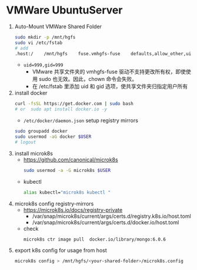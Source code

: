# VMWare UbuntuServer


1. Auto-Mount VMWare Shared Folder 
    ```bash
    sudo mkdir -p /mnt/hgfs
    sudo vi /etc/fstab
    # add
    .host:/    /mnt/hgfs    fuse.vmhgfs-fuse    defaults,allow_other,uid=999,gid=999    0 0
    ```
    - `uid=999,gid=999`
        - VMware 共享文件夹的 vmhgfs-fuse 驱动不支持更改所有权，即使使用 sudo 也无效。因此，chown 命令会失败。
        - 在 /etc/fstab 里添加 uid 和 gid 选项，使共享文件夹归指定用户所有
3. install docker
    ```bash
    curl -fsSL https://get.docker.com | sudo bash
    # or  sudo apt install docker.io -y
    ```
    - `/etc/docker/daemon.json` setup registry mirrors
    ```bash
    sudo groupadd docker
    sudo usermod -aG docker $USER
    # logout
    ```
4. install microk8s
    - https://github.com/canonical/microk8s
        ```bash
        sudo usermod -a -G microk8s $USER
        ```
    - kubectl
        ```bash
        alias kubectl="microk8s kubectl "
      ```
5. microk8s config registry-mirrors
    - https://microk8s.io/docs/registry-private
        - /var/snap/microk8s/current/args/certs.d/registry.k8s.io/host.toml
        - /var/snap/microk8s/current/args/certs.d/docker.io/host.toml
    - check
        ```bash
        microk8s ctr image pull  docker.io/library/mongo:6.0.6
        ```
6. export k8s config for usage from host
    ```bash
    microk8s config > /mnt/hgfs/<your-shared-folder>/microk8s.config
    ```


